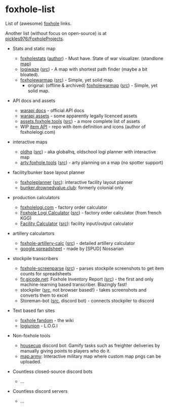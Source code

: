 # foxhole-list
List of (awesome) [foxhole](foxholegame.com) links. 

Another list (without focus on open-source) is at [pickles976/FoxholeProjects](https://github.com/pickles976/FoxholeProjects).

- Stats and static map
  - [foxholestats](https://foxholestats.com) ([author](https://github.com/hayden-t)) - Must have. State of war visualizer. (standlone [map](https://foxholestats.com/drawLeaflet.php))
  - [logiwaze](https://logiwaze.com) ([src](https://github.com/NoUDerp/logiwaze)) - A map with shortest path finder (maybe a bit bloated).
  - [foxholewarmap](https://warmap.pogobanane.de/map/) ([src](https://github.com/pogobanane/foxhole-war-map)) - Simple, yet solid map.
    - original: (offline & archived) [foxholewarmap](https://foxholeglobal.com/map/) ([src](https://github.com/Sethfire/foxhole-war-map)) - Simple, yet solid map.

- API docs and assets
  - [warapi docs](https://github.com/clapfoot/warapi) - official API docs
  - [warapi assets](https://github.com/the-fellowship-of-the-warapi/Assets) - some apparently legally licenced assets
  - [assets.foxhole.tools](https://assets.foxhole.tools) ([src](https://github.com/foxholetools/assets)) - a more complete list of assets
  - WIP [item API](https://github.com/joshuaHallee/foxhole-item-api) - repo with item definition and icons (author of foxholelogi.com)

- interactive maps
  - [oldhq](https://oldhq.3sp-foxhole.de) ([src](https://github.com/illmaren/FHGHQ)) - aka globalhq, oldschool logi planner with interactive map
  - [arty.foxhole.tools](https://arty.foxhole.tools) ([src](https://github.com/foxholetools/arty)) - arty planning on a map (no spotter support)

- facility/bunker base layout planner
  - [foxholeplanner](https://foxholeplanner.com/) ([src](https://github.com/brandon-ray/foxhole-facility-planner)): interactive facility layout planner
  - [bunker.drownedvalue.club](https://bunker.drownedvale.club/): formerly colonial only

- production calculators
  - [foxholelogi.com](https://foxholelogi.com) - factory order calculator
  - [Foxhole Logi Calculator](https://nicolasbarlogis.github.io/foxhole-logi-calculator/) ([src](https://github.com/NicolasBarlogis/foxhole-logi-calculator)) - factory order calculator (from french KGG)
  - [Facility Calculator](https://mrbazlow.github.io/CalcSite/) ([src](https://github.com/MrBazlow/CalcSite)): facility input/output calculator

- artillery calculartors
  - [foxhole-artillery-calc](https://earthgrazer.github.io/foxhole-artillery-calc/) ([src](https://github.com/earthgrazer/foxhole-artillery-calc)) - detailed artillery calculator
  - [google spreadsheet](https://docs.google.com/spreadsheets/d/1P1KsFkE-As31V9e60sQyTx5ZcJJrlP0kPgHVDKJ-4r8/edit?usp=sharing) - made by [SPUD] Nossarian

- stockpile transcribers
  - [foxhole-screenparse](https://pogobanane.de/foxhole-screenparse/) ([src](https://github.com/pogobanane/foxhole-screenparse)) - parses stockpile screenshots to get item counts for spreadsheets
  - [fir.gicode.net](https://fir.gicode.net/): Foxhole Inventory Report ([src](https://github.com/GICodeWarrior/fir)) - the first and only machine-learning based transcriber. Blazingly fast!
  - stockpiler ([src](https://github.com/tehruttiger/Stockpiler), not browser based!) - takes screenshots and converts them to excel
  - Storeman-bot ([src](https://github.com/Tkaixiang/Storeman-Bot), discord bot) - connects stockpiler to discord

- Text based fan sites
  - [foxhole fandom](https://foxhole.fandom.com) - the wiki
  - [logiunion](https://logiunion.com) - L.O.G.I

- Non-foxhole tools
  - [housecup](https://housecup.gg) discord bot: Gamify tasks such as freighter deliveries by manually giving points to players who do it. 
  - [map.army](https://www.map.army/): Interactive military map where custom map pngs can be uploaded.

- Countless closed-source discord bots
  - ...

- Countless discord servers
  - ...
